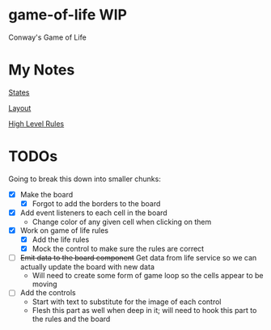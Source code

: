 # game-of-life WIP
Conway's Game of Life

# My Notes

[States](https://drive.google.com/file/d/0B9DrOVKPxr98b2xfREU3VzB3ZzE4ZlQxNGFzMnBaaHBfeTNz/view?usp=sharing)

[Layout](https://drive.google.com/file/d/0B9DrOVKPxr98clZmVjl6dnRVZGxnc29SY19nYUtSQnFtVTY0/view?usp=sharing)

[High Level Rules](https://drive.google.com/file/d/0B9DrOVKPxr98VGVRQTRIV2hHLXEzNmpHRFVUd25HYlVackVV/view?usp=sharing)

# TODOs

Going to break this down into smaller chunks:

- [x] Make the board
  - [x] Forgot to add the borders to the board
- [x] Add event listeners to each cell in the board
  - Change color of any given cell when clicking on them
- [x] Work on game of life rules
  - [x] Add the life rules
  - [x] Mock the control to make sure the rules are correct
- [ ] ~~Emit data to the board component~~ Get data from life service so we can actually update the board with new data
  - Will need to create some form of game loop so the cells appear to be moving
- [ ] Add the controls
  - Start with text to substitute for the image of each control
  - Flesh this part as well when deep in it; will need to hook this part to the rules and the board

